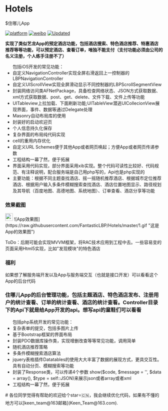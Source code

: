 # Hotels

$住哪儿App

[![platform](https://img.shields.io/badge/platform-iOS-red.svg)]()
[![weibo](https://img.shields.io/badge/weibo-%40-green.svg)](http://weibo.com/3194053975/profile?rightmod=1&wvr=6&mod=personinfo&is_hot=1)
[![Updated](https://img.shields.io/badge/Updated-2022--02--03-brightgreen.svg)]()

**实现了类似艺龙App的预定酒店功能，包括酒店搜索、特色酒店推荐、特惠酒店推荐等等功能，可以预定酒店、查看订单，唯独不能支付（支付功能必须由公司的名义注册，个人练手注册不了）**

<ul>包括iOS开发的常见功能：
<li>自定义NavigationController实现全屏右滑返回上一控制器的LBPNavigationController</li>
<li>自定义UIScrollView实现全屏滑动显示不同控制器的LBPScrollSegmentView</li>
<li>封装网络访问类AFNetPackage，具备检查网络状态、JSON方式获取数据、xml方式获取数据、post、get、delete、文件下载、文件上传等功能</li>
<li>UITableview上拉加载、下面刷新功能;UITableView潜逃UICollecionView展现界面，事件、数据等通过Delegate处理</li>
<li>Masonry自动布局库的使用</li>
<li>封装好的启动欢迎页</li>
<li>个人信息持久化保存</li>
<li>复杂界面的布局纯代码实现</li>
<li>cell的重用内存优化</li>
<li>自定义URL Schemes便于其他App或者网页唤起；方便App或者网页传递参数</li>
<li>工程结构一幕了然，便于拓展</li>
<li>界面采用代码实现，部分界面采用xib实现。整个代码可读性比较好、代码规范、有注释说明，配合服务端是自己用php写的，Api也是php实现的</li>
<li>主要功能：根据不同主题查找酒店、摇一摇随机推荐酒店、根据城市定位推荐酒店、根据用户输入多条件模糊搜索查找酒店、酒店位置地图显示、路径规划及其导航（百度地图、高德地图、系统地图）、订单查看、酒店分享等功能</li>
</ul>
<h3>效果截图</h3>
<img src='https://raw.githubusercontent.com/FantasticLBP/Hotels/master/1.gif' height='24' wigth='40'>
![App效果图](https://raw.githubusercontent.com/FantasticLBP/Hotels/master/1.gif "这是App的效果图")
<p>ToDo：后期可能会实现MVVM框架，将RAC技术应用到工程中去。一些容易变的页面采用Html5实现，比如"发现模块"的特色酒店</p>
<h3>福利</h3>
<p>如果想了解服务端开发以及App与服务端交互（也就是接口开发）可以看看这个App的后台代码<p>
<h3>住哪儿App的后台管理功能，包括主题酒店、特色酒店发布、注册用户的统计查看、订单的统计查看、酒店的统计查看。Controller目录下的Api下就是给App开发的api。想写api的童鞋们可以看看</h3>
<ul>包括php系统开发的常见功能：
<li>复杂表单的提交，包括多图片上传</li>
<li>基于Bootstrap框架的界面布局</li>
<li>封装PDO数据库操作类，实现增删改查等等常见功能，调用简单</li>
<li>随机酒店推荐策略</li>
<li>多条件模糊搜索酒店算法</li>
<li>jquery表格插件Datatables的使用大大丰富了数据的展现方式，更具交互性。具有自动分页、模糊搜索等功能</li>
<li>封装了Response类，可以传递4个参数 show($code, $message = '', $data = array(), $type = self::JSON)来展示json或者array或者xml</li>
<li>工程结构一幕了然，便于拓展</li>
</ul>
# 各位同学觉得有帮助的欢迎给个star⭐️🇨🇳，我会继续优化代码，如果有不懂的地方可以[keen_team@163邮箱](Keen_Team@163.com).
